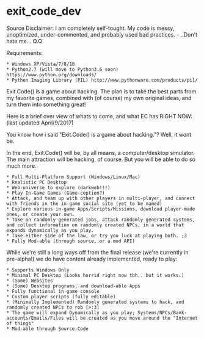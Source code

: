 ﻿# exit_code_dev
Source Disclaimer: I am completely self-tought. My code is messy, unoptimized, under-commented, and probably used bad practices. - ..Don't hate me... Q.Q

Requirements:

	* Windows XP/Vista/7/8/10
	* Python2.7 (will move to Python3.6 soon) https://www.python.org/downloads/
	* Python Imaging Library (PIL) http://www.pythonware.com/products/pil/

Exit.Code() is a game about hacking. The plan is to take the best parts from my favorite games, combined with (of course) my own original ideas, and turn them into something great!

Here is a brief over view of whats to come, and what EC has RIGHT NOW:
(last updated April/9/2017)

You know how i said "Exit.Code() is a game about hacking."? Well, it wont be.

In the end, Exit.Code() will be, by all means, a computer/desktop simulator. The main attraction will be hacking, of course. But you will be able to do so much more.


	* Full Multi-Platform Support (Windows/Linux/Mac)
	* Realistic PC Desktop
	* Web-universe to explore (darkweb!!!)
	* Play In-Game Games (Game-ception?)
	* Attack, and team up with other players in multi-player, and connect with friends in the in-game social site (yet to be named)
	* Explore various in-game Apps/Scripts/Missions, download player-made ones, or create your own.
	* Take on randomly generated jobs, attack randomly generated systems, and collect information on randomly created NPCs, in a world that expands dynamically as you play.
	* Take either side of the law, or try you luck at playing both. ;3
	* Fully Mod-able (through source, or a mod API)


While we're still a long ways off from the final release (we're currently in pre-alpha!) we do have content already implemented, ready to play:


	* Supports Windows Only
	* Minimal PC Desktop (Looks horrid right now tbh.. but it works.)
	* (Some) Websites
	* (Some) Desktop programs, and download-able Apps
	* Fully functional in-game console
	* Custom player scripts (fully editable)
	* (Minimally Implemented) Randomly generated systems to hack, and randomly created NPCs to rob [>:3]
	* The game will expand Dynamically as you play; Systems/NPCs/Bank-accounts/Emails/Files will be created as you move around the "Internet of things"
	* Mod-able through Source-Code


